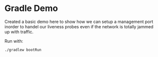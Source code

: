 # Gradle Demo

Created a basic demo here to show how we can setup a management port inorder to handel our liveness probes even if the network is totally jammed up with traffic.

Run with:

```
./gradlew bootRun
```